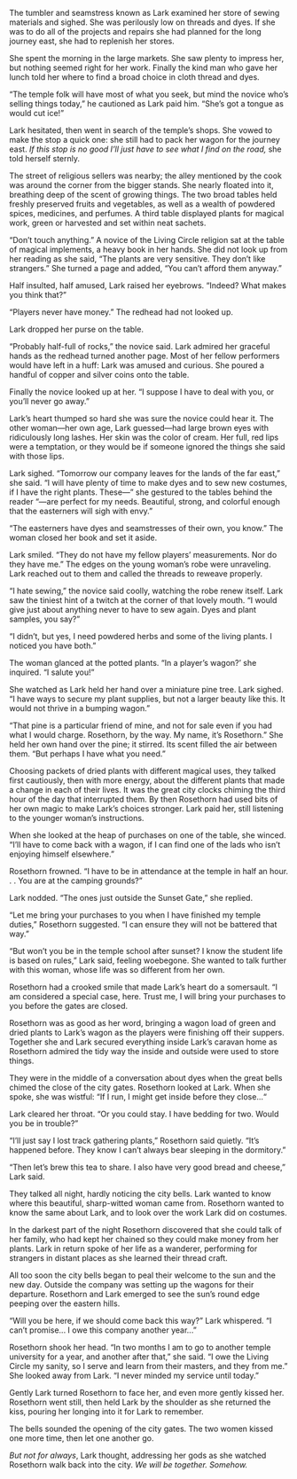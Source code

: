 The tumbler and seamstress known as Lark examined her store of sewing materials and sighed. She was perilously low on threads and dyes. If she was to do all of the projects and repairs she had planned for the long journey east, she had to replenish her stores.

She spent the morning in the large markets. She saw plenty to impress her, but nothing seemed right for her work. Finally the kind man who gave her lunch told her where to find a broad choice in cloth thread and dyes.

“The temple folk will have most of what you seek, but mind the novice who’s selling things today,” he cautioned as Lark paid him. “She’s got a tongue as would cut ice!”

Lark hesitated, then went in search of the temple’s shops. She vowed to make the stop a quick one: she still had to pack her wagon for the journey east. *If this stop is no good I’ll just have to see what I find on the road,* she told herself sternly.

The street of religious sellers was nearby; the alley mentioned by the cook was around the corner from the bigger stands. She nearly floated into it, breathing deep of the scent of growing things. The two broad tables held freshly preserved fruits and vegetables, as well as a wealth of powdered spices, medicines, and perfumes. A third table displayed plants for magical work, green or harvested and set within neat sachets.

“Don’t touch anything.” A novice of the Living Circle religion sat at the table of magical implements, a heavy book in her hands. She did not look up from her reading as she said, “The plants are very sensitive. They don’t like strangers.” She turned a page and added, “You can’t afford them anyway.”

Half insulted, half amused, Lark raised her eyebrows. “Indeed? What makes you think that?” 

“Players never have money.” The redhead had not looked up.

Lark dropped her purse on the table.

“Probably half-full of rocks,” the novice said. Lark admired her graceful hands as the redhead turned another page. Most of her fellow performers would have left in a huff: Lark was amused and curious. She poured a handful of copper and silver coins onto the table.

Finally the novice looked up at her. “I suppose I have to deal with you, or you’ll never go away.”

Lark’s heart thumped so hard she was sure the novice could hear it. The other woman—her own age, Lark guessed—had large brown eyes with ridiculously long lashes. Her skin was the color of cream. Her full, red lips were a temptation, or they would be if someone ignored the things she said with those lips.

Lark sighed. “Tomorrow our company leaves for the lands of the far east,” she said. “I will have plenty of time to make dyes and to sew new costumes, if I have the right plants. These—” she gestured to the tables behind the reader “—are perfect for my needs. Beautiful, strong, and colorful enough that the easterners will sigh with envy.”

“The easterners have dyes and seamstresses of their own, you know.” The woman closed her book and set it aside.

Lark smiled. “They do not have my fellow players’ measurements. Nor do they have me.” The edges on the young woman’s robe were unraveling. Lark reached out to them and called the threads to reweave properly.

“I hate sewing,” the novice said coolly, watching the robe renew itself. Lark saw the tiniest hint of a twitch at the corner of that lovely mouth. “I would give just about anything never to have to sew again. Dyes and plant samples, you say?”

“I didn’t, but yes, I need powdered herbs and some of the living plants. I noticed you have both.”

The woman glanced at the potted plants. “In a player’s wagon?’ she inquired. “I salute you!”

She watched as Lark held her hand over a miniature pine tree. Lark sighed. “I have ways to secure my plant supplies, but not a larger beauty like this. It would not thrive in a bumping wagon.”

“That pine is a particular friend of mine, and not for sale even if you had what I would charge. Rosethorn, by the way. My name, it’s Rosethorn.” She held her own hand over the pine; it stirred. Its scent filled the air between them. “But perhaps I have what you need.”

Choosing packets of dried plants with different magical uses, they talked first cautiously, then with more energy, about the different plants that made a change in each of their lives. It was the great city clocks chiming the third hour of the day that interrupted them. By then Rosethorn had used bits of her own magic to make Lark’s choices stronger. Lark paid her, still listening to the younger woman’s instructions.

When she looked at the heap of purchases on one of the table, she winced. “I’ll have to come back with a wagon, if I can find one of the lads who isn’t enjoying himself elsewhere.”

Rosethorn frowned. “I have to be in attendance at the temple in half an hour. . . You are at the camping grounds?”

Lark nodded. “The ones just outside the Sunset Gate,” she replied.

“Let me bring your purchases to you when I have finished my temple duties,” Rosethorn suggested. “I can ensure they will not be battered that way.”

“But won’t you be in the temple school after sunset? I know the student life is based on rules,” Lark said, feeling woebegone. She wanted to talk further with this woman, whose life was so different from her own.

Rosethorn had a crooked smile that made Lark’s heart do a somersault. “I am considered a special case, here. Trust me, I will bring your purchases to you before the gates are closed.

Rosethorn was as good as her word, bringing a wagon load of green and dried plants to Lark’s wagon as the players were finishing off their suppers. Together she and Lark secured everything inside Lark’s caravan home as Rosethorn admired the tidy way the inside and outside were used to store things.

They were in the middle of a conversation about dyes when the great bells chimed the close of the city gates. Rosethorn looked at Lark. When she spoke, she was wistful: “If I run, I might get inside before they close...“

Lark cleared her throat. “Or you could stay. I have bedding for two. Would you be in trouble?”

“I’ll just say I lost track gathering plants,” Rosethorn said quietly. “It’s happened before. They know I can’t always bear sleeping in the dormitory.”

“Then let’s brew this tea to share. I also have very good bread and cheese,” Lark said.

They talked all night, hardly noticing the city bells. Lark wanted to know where this beautiful, sharp-witted woman came from. Rosethorn wanted to know the same about Lark, and to look over the work Lark did on costumes.

In the darkest part of the night Rosethorn discovered that she could talk of her family, who had kept her chained so they could make money from her plants. Lark in return spoke of her life as a wanderer, performing for strangers in distant places as she learned their thread craft.

All too soon the city bells began to peal their welcome to the sun and the new day. Outside the company was setting up the wagons for their departure. Rosethorn and Lark emerged to see the sun’s round edge peeping over the eastern hills.

“Will you be here, if we should come back this way?” Lark whispered. “I can’t promise... I owe this company another year...”

Rosethorn shook her head. “In two months I am to go to another temple university for a year, and another after that,” she said. “I owe the Living Circle my sanity, so I serve and learn from their masters, and they from me.” She looked away from Lark. “I never minded my service until today.”

Gently Lark turned Rosethorn to face her, and even more gently kissed her. Rosethorn went still, then held Lark by the shoulder as she returned the kiss, pouring her longing into it for Lark to remember.

The bells sounded the opening of the city gates. The two women kissed one more time, then let one another go.
  
*But not for always*, Lark thought, addressing her gods as she watched Rosethorn walk back into the city. *We will be together. Somehow.*


